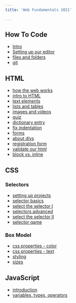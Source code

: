 ```yaml
---
title: 'Web Fundamentals 2021'

...
```





## How To Code

- [Intro](html/how_to_code/intro/index.html)
- [Setting up our editor](html/how_to_code/setting_editor/index.html)
- [files and folders](html/how_to_code/files_folders/index.html)
- [git](html/how_to_code/git/index.html)

## HTML

- [how the web works]()
- [intro to HTML](html/intro/index.html)
- [text elements]()
- [lists and tables](html/lists_tables/index.html)
- [images and videos](html/image_video/index.html)
- [quiz]()
- [dictionary entry](html/dict_entry/index.html)
- [fix indentation]()
- [forms](html/forms/index.html)
- [about divs]()
- [registration form]()
- [validate our html]()
- [block vs. inline]()

## CSS

### Selectors
- [setting up projects](css/proj_setup/index.html)
- [selector basics](css/selector_basics/index.html)
- [select the selector I](css/select_one/index.html)
- [selectors advanced](css/selector_advanced/index.html)
- [select the selector II](css/select_two/index.html)
- [selector game](css/selector_game/index.html)

### Box Model
- [css properties - color](css/color/index.html)
- [css properties - text](css/text/index.html)
- [styling](css/styling/index.html)
- [sizes](css/sizes/index.html)



## JavaScript

- [introduction]()
- [variables, types, operators]()